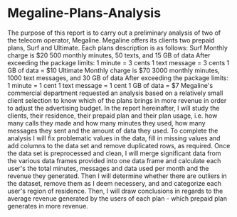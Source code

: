 # Megaline-Plans-Analysis
The purpose of this report is to carry out a preliminary analysis of two of the telecom operator, Megaline. Megaline offers its clients two prepaid plans, Surf and Ultimate. Each plans description is as follows:  Surf  Monthly charge is $20 500 monthly minutes, 50 texts, and 15 GB of data After exceeding the package limits:  1 minute = 3 cents 1 text message = 3 cents 1 GB of data = $10 Ultimate  Monthly charge is $70 3000 monthly minutes, 1000 text messages, and 30 GB of data After exceeding the package limits:  1 minute = 1 cent 1 text message = 1 cent 1 GB of data = $7 Megaline's commercial department requested an analysis based on a relatively small client selection to know which of the plans brings in more revenue in order to adjust the advertising budget.  In the report hereinafter, I will study the clients, their residence, their prepaid plan and their plan usage, i.e. how many calls they made and how many minutes they used, how many messages they sent and the amount of data they used.  To complete the analysis I will fix problematic values in the data, fill in missing values and add columns to the data set and remove duplicated rows, as required. Once the data set is preprocessed and clean, I will merge significant data from the various data frames provided into one data frame and calculate each user's the total minutes, messages and data used per month and the revenue they generated. Then I will determine whether there are outliers in the dataset, remove them as I deem necessery, and and categorize each user's region of residence. Then, I will draw conclusions in regards to the average revenue generated by the users of each plan - which prepaid plan generates in more revenue.
